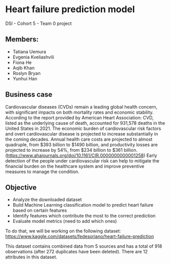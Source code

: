 # Heart failure prediction model
DSI - Cohort 5 - Team 0 project
## Members:
 + Tatiana Uemura
 + Evgenia Kveliashvili
 + Fiona He
 + Aqib Khan
 + Roslyn Bryan
 + Yunhui Han

## Business case

Cardiovascular diseases (CVDs) remain a leading global health concern, with significant impacts on both mortality rates and economic stability.
According to the report provided by American Heart Association: CVD, listed as the underlying cause of death, accounted for 931,578 deaths in the
United States in 2021. The economic burden of cardiovascular risk factors and overt cardiovascular disease is projected to increase substantially in
the coming decades. Annual health care costs are projected to almost quadruple, from $393 billion to $1490 billion, and productivity losses are
projected to increase by 54%, from $234 billion to $361 billion.(https://www.ahajournals.org/doi/10.1161/CIR.0000000000001258)
Early detection of the people under cardiovascular risk can help to mitigate the financial burden on the healthcare system and improve preventive measures to manage the condition.

## Objective
 + Analyze the downloaded dataset
 + Build Machine Learning classification model to predict heart failure based on certain features
 + Identify features which contribute the most to the correct prediction
 + Evaluate model metrics (need to add which ones)
   
To do that, we will be working on the following dataset:
https://www.kaggle.com/datasets/fedesoriano/heart-failure-prediction

This dataset contains combined data from 5 sources and has a total of 918 observations (after 272 duplicates have been deleted). There are 12 attributes
in this dataset.


